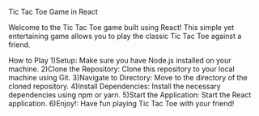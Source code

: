 Tic Tac Toe Game in React

Welcome to the Tic Tac Toe game built using React! This simple yet entertaining game allows you to play the classic Tic Tac Toe against a friend.

How to Play
1)Setup: Make sure you have Node.js installed on your machine.
2)Clone the Repository: Clone this repository to your local machine using Git.
3)Navigate to Directory: Move to the directory of the cloned repository.
4)Install Dependencies: Install the necessary dependencies using npm or yarn.
5)Start the Application: Start the React application.
6)Enjoy!: Have fun playing Tic Tac Toe with your friend!
